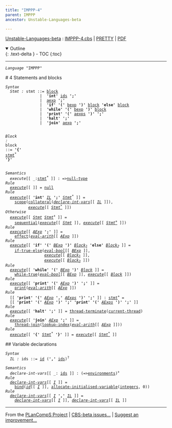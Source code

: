 ```yaml
---
title: "IMPPP-4"
parent: IMPPP
ancestor: Unstable-Languages-beta

---
```


[Unstable-Languages-beta] : [IMPPP-4.cbs] \| [PRETTY] \| [PDF]

<details open markdown="block">
  <summary>
    Outline
  </summary>
  {: .text-delta }
- TOC
{:toc}
</details>

----
<div class="highlighter-rouge"><pre class="highlight"><code><i class="keyword">Language</i> <span id="Language_IMPPP">"IMPPP"</span></code></pre></div>
# <span id="SectionNumber_4">4</span> Statements and blocks

<div class="highlighter-rouge"><pre class="highlight"><code><i class="keyword">Syntax</i>
  <i class="keyword"></i><i class="var"><i class="var"><span id="VariableStem_Stmt">Stmt</span></i> :</i> <span class="syn-name"><span id="SyntaxName_stmt">stmt</span></span> ::= <span class="syn-name"><a href="#SyntaxName_block">block</a></span>
               |  <b class="atom">'int'</b> <span class="syn-name"><a href="#SyntaxName_ids">ids</a></span> <b class="atom">';'</b>
               |  <span class="syn-name"><a href="../IMPPP-2/index.html#SyntaxName_aexp">aexp</a></span> <b class="atom">';'</b>
               |  <b class="atom">'if'</b> <b class="atom">'('</b> <span class="syn-name"><a href="../IMPPP-3/index.html#SyntaxName_bexp">bexp</a></span> <b class="atom">')'</b> <span class="syn-name"><a href="#SyntaxName_block">block</a></span> <b class="atom">'else'</b> <span class="syn-name"><a href="#SyntaxName_block">block</a></span>
               |  <b class="atom">'while'</b> <b class="atom">'('</b> <span class="syn-name"><a href="../IMPPP-3/index.html#SyntaxName_bexp">bexp</a></span> <b class="atom">')'</b> <span class="syn-name"><a href="#SyntaxName_block">block</a></span>
               |  <b class="atom">'print'</b> <b class="atom">'('</b> <span class="syn-name"><a href="../IMPPP-2/index.html#SyntaxName_aexps">aexps</a></span> <b class="atom">')'</b> <b class="atom">';'</b>
               |  <b class="atom">'halt'</b> <b class="atom">';'</b>
               |  <b class="atom">'join'</b> <span class="syn-name"><a href="../IMPPP-2/index.html#SyntaxName_aexp">aexp</a></span> <b class="atom">';'</b>

  <i class="keyword"></i><i class="var"><i class="var"><span id="VariableStem_Block">Block</span></i> :</i> <span class="syn-name"><span id="SyntaxName_block">block</span></span> ::= <b class="atom">'{'</b> <span class="syn-name"><a href="#SyntaxName_stmt">stmt</a></span><sup class="sup">*</sup> <b class="atom">'}'</b></code></pre></div>

<div class="highlighter-rouge"><pre class="highlight"><code><i class="keyword">Semantics</i>
  <i class="sem-name"><span id="SemanticsName_execute">execute</span></i>[[ _:<span class="syn-name"><a href="#SyntaxName_stmt">stmt</a></span><sup class="sup">*</sup> ]] : =><span class="name"><a href="../../../../../Funcons-beta/Values/Primitive/Null/index.html#Name_null-type">null-type</a></span>
<i class="keyword">Rule</i>
  <i class="sem-name"><a href="#SemanticsName_execute">execute</a></i>[[ ]] = <span class="name"><a href="../../../../../Funcons-beta/Values/Primitive/Null/index.html#Name_null">null</a></span>
<i class="keyword">Rule</i>
  <i class="sem-name"><a href="#SemanticsName_execute">execute</a></i>[[ <b class="atom">'int'</b> <span id="Variable162_IL"><i class="var"><a href="#VariableStem_IL">IL</a></i></span> <b class="atom">';'</b> <span id="Variable170_Stmt*"><i class="var"><a href="#VariableStem_Stmt">Stmt</a><sup class="sup">*</sup></i></span> ]] =
    <span class="name"><a href="../../../../../Funcons-beta/Computations/Normal/Binding/index.html#Name_scope">scope</a></span>(<span class="name"><a href="../../../../../Funcons-beta/Computations/Normal/Binding/index.html#Name_collateral">collateral</a></span>(<i class="sem-name"><a href="#SemanticsName_declare-int-vars">declare-int-vars</a></i>[[ <a href="#Variable162_IL"><i class="var">IL</i></a> ]]), 
          <i class="sem-name"><a href="#SemanticsName_execute">execute</a></i>[[ <a href="#Variable170_Stmt*"><i class="var">Stmt<sup class="sup">*</sup></i></a> ]])
<i class="keyword">Otherwise</i>
  <i class="sem-name"><a href="#SemanticsName_execute">execute</a></i>[[ <span id="Variable230_Stmt"><i class="var"><a href="#VariableStem_Stmt">Stmt</a></i></span> <span id="Variable236_Stmt+"><i class="var"><a href="#VariableStem_Stmt">Stmt</a><sup class="sup">+</sup></i></span> ]] =
    <span class="name"><a href="../../../../../Funcons-beta/Computations/Normal/Flowing/index.html#Name_sequential">sequential</a></span>(<i class="sem-name"><a href="#SemanticsName_execute">execute</a></i>[[ <a href="#Variable230_Stmt"><i class="var">Stmt</i></a> ]], <i class="sem-name"><a href="#SemanticsName_execute">execute</a></i>[[ <a href="#Variable236_Stmt+"><i class="var">Stmt<sup class="sup">+</sup></i></a> ]])
<i class="keyword">Rule</i>
  <i class="sem-name"><a href="#SemanticsName_execute">execute</a></i>[[ <span id="Variable287_AExp"><i class="var"><a href="../IMPPP-2/index.html#VariableStem_AExp">AExp</a></i></span> <b class="atom">';'</b> ]] = 
    <span class="name"><a href="../../../../../Funcons-beta/Computations/Normal/Flowing/index.html#Name_effect">effect</a></span>(<i class="sem-name"><a href="../IMPPP-2/index.html#SemanticsName_eval-arith">eval-arith</a></i>[[ <a href="#Variable287_AExp"><i class="var">AExp</i></a> ]])
<i class="keyword">Rule</i>
  <i class="sem-name"><a href="#SemanticsName_execute">execute</a></i>[[ <b class="atom">'if'</b> <b class="atom">'('</b> <span id="Variable330_BExp"><i class="var"><a href="../IMPPP-3/index.html#VariableStem_BExp">BExp</a></i></span> <b class="atom">')'</b> <span id="Variable338_Block1"><i class="var"><a href="#VariableStem_Block">Block</a><sub class="sub">1</sub></i></span> <b class="atom">'else'</b> <span id="Variable346_Block2"><i class="var"><a href="#VariableStem_Block">Block</a><sub class="sub">2</sub></i></span> ]] =
    <span class="name"><a href="../../../../../Funcons-beta/Computations/Normal/Flowing/index.html#Name_if-true-else">if-true-else</a></span>(<i class="sem-name"><a href="../IMPPP-3/index.html#SemanticsName_eval-bool">eval-bool</a></i>[[ <a href="#Variable330_BExp"><i class="var">BExp</i></a> ]], 
                 <i class="sem-name"><a href="#SemanticsName_execute">execute</a></i>[[ <a href="#Variable338_Block1"><i class="var">Block<sub class="sub">1</sub></i></a> ]],
                 <i class="sem-name"><a href="#SemanticsName_execute">execute</a></i>[[ <a href="#Variable346_Block2"><i class="var">Block<sub class="sub">2</sub></i></a> ]])
<i class="keyword">Rule</i>
  <i class="sem-name"><a href="#SemanticsName_execute">execute</a></i>[[ <b class="atom">'while'</b> <b class="atom">'('</b> <span id="Variable420_BExp"><i class="var"><a href="../IMPPP-3/index.html#VariableStem_BExp">BExp</a></i></span> <b class="atom">')'</b> <span id="Variable427_Block"><i class="var"><a href="#VariableStem_Block">Block</a></i></span> ]] =
    <span class="name"><a href="../../../../../Funcons-beta/Computations/Normal/Flowing/index.html#Name_while-true">while-true</a></span>(<i class="sem-name"><a href="../IMPPP-3/index.html#SemanticsName_eval-bool">eval-bool</a></i>[[ <a href="#Variable420_BExp"><i class="var">BExp</i></a> ]], <i class="sem-name"><a href="#SemanticsName_execute">execute</a></i>[[ <a href="#Variable427_Block"><i class="var">Block</i></a> ]])
<i class="keyword">Rule</i>
  <i class="sem-name"><a href="#SemanticsName_execute">execute</a></i>[[ <b class="atom">'print'</b> <b class="atom">'('</b> <span id="Variable484_AExp"><i class="var"><a href="../IMPPP-2/index.html#VariableStem_AExp">AExp</a></i></span> <b class="atom">')'</b> <b class="atom">';'</b> ]] =
    <span class="name"><a href="../../../../../Funcons-beta/Computations/Normal/Interacting/index.html#Name_print">print</a></span>(<i class="sem-name"><a href="../IMPPP-2/index.html#SemanticsName_eval-arith">eval-arith</a></i>[[ <a href="#Variable484_AExp"><i class="var">AExp</i></a> ]])
<i class="keyword">Rule</i>
  [[ <b class="atom">'print'</b> <b class="atom">'('</b> <span id="Variable531_AExp"><i class="var"><a href="../IMPPP-2/index.html#VariableStem_AExp">AExp</a></i></span> <b class="atom">','</b> <span id="Variable538_AExps"><i class="var"><a href="../IMPPP-2/index.html#VariableStem_AExps">AExps</a></i></span> <b class="atom">')'</b> <b class="atom">';'</b> ]] : <span class="syn-name"><a href="#SyntaxName_stmt">stmt</a></span><sup class="sup">+</sup> =
  [[ <b class="atom">'print'</b> <b class="atom">'('</b> <a href="#Variable531_AExp"><i class="var">AExp</i></a> <b class="atom">')'</b> <b class="atom">';'</b> <b class="atom">'print'</b> <b class="atom">'('</b> <a href="#Variable538_AExps"><i class="var">AExps</i></a> <b class="atom">')'</b> <b class="atom">';'</b> ]]
<i class="keyword">Rule</i>
  <i class="sem-name"><a href="#SemanticsName_execute">execute</a></i>[[ <b class="atom">'halt'</b> <b class="atom">';'</b> ]] = <span class="name"><a href="../../../../../Unstable-Funcons-beta/Computations/Threads/Multithreading/index.html#Name_thread-terminate">thread-terminate</a></span>(<span class="name"><a href="../../../../../Unstable-Funcons-beta/Computations/Threads/Multithreading/index.html#Name_current-thread">current-thread</a></span>)
<i class="keyword">Rule</i>
  <i class="sem-name"><a href="#SemanticsName_execute">execute</a></i>[[ <b class="atom">'join'</b> <span id="Variable631_AExp"><i class="var"><a href="../IMPPP-2/index.html#VariableStem_AExp">AExp</a></i></span> <b class="atom">';'</b> ]] =
    <span class="name"><a href="../../../../../Unstable-Funcons-beta/Computations/Threads/Multithreading/index.html#Name_thread-join">thread-join</a></span>(<span class="name"><a href="../../../../../Unstable-Funcons-beta/Computations/Normal/Indexing/index.html#Name_lookup-index">lookup-index</a></span>(<i class="sem-name"><a href="../IMPPP-2/index.html#SemanticsName_eval-arith">eval-arith</a></i>[[ <a href="#Variable631_AExp"><i class="var">AExp</i></a> ]]))
<i class="keyword">Rule</i>
  <i class="sem-name"><a href="#SemanticsName_execute">execute</a></i>[[ <b class="atom">'{'</b> <span id="Variable681_Stmt*"><i class="var"><a href="#VariableStem_Stmt">Stmt</a><sup class="sup">*</sup></i></span> <b class="atom">'}'</b> ]] = <i class="sem-name"><a href="#SemanticsName_execute">execute</a></i>[[ <a href="#Variable681_Stmt*"><i class="var">Stmt<sup class="sup">*</sup></i></a> ]]</code></pre></div>
## Variable declarations

<div class="highlighter-rouge"><pre class="highlight"><code><i class="keyword">Syntax</i>
  <i class="keyword"></i><i class="var"><i class="var"><span id="VariableStem_IL">IL</span></i> :</i> <span class="syn-name"><span id="SyntaxName_ids">ids</span></span> ::= <span class="syn-name"><a href="../IMPPP-1/index.html#SyntaxName_id">id</a></span> (<b class="atom">','</b> <span class="syn-name"><a href="#SyntaxName_ids">ids</a></span>)<sup class="sup">?</sup></code></pre></div>

<div class="highlighter-rouge"><pre class="highlight"><code><i class="keyword">Semantics</i>
  <i class="sem-name"><span id="SemanticsName_declare-int-vars">declare-int-vars</span></i>[[ _: <span class="syn-name"><a href="#SyntaxName_ids">ids</a></span> ]] : (=><span class="name"><a href="../../../../../Funcons-beta/Computations/Normal/Binding/index.html#Name_environments">environments</a></span>)<sup class="sup">+</sup>
<i class="keyword">Rule</i>
  <i class="sem-name"><a href="#SemanticsName_declare-int-vars">declare-int-vars</a></i>[[ <span id="Variable782_I"><i class="var"><a href="../IMPPP-1/index.html#VariableStem_I">I</a></i></span> ]] =
    <span class="name"><a href="../../../../../Funcons-beta/Computations/Normal/Binding/index.html#Name_bind">bind</a></span>(<i class="sem-name"><a href="../IMPPP-1/index.html#SemanticsName_id">id</a></i>[[ <a href="#Variable782_I"><i class="var">I</i></a> ]], <span class="name"><a href="../../../../../Funcons-beta/Computations/Normal/Storing/index.html#Name_allocate-initialised-variable">allocate-initialised-variable</a></span>(<span class="name"><a href="../../../../../Funcons-beta/Values/Primitive/Integers/index.html#Name_integers">integers</a></span>, 0))
<i class="keyword">Rule</i>
  <i class="sem-name"><a href="#SemanticsName_declare-int-vars">declare-int-vars</a></i>[[ <span id="Variable831_I"><i class="var"><a href="../IMPPP-1/index.html#VariableStem_I">I</a></i></span> <b class="atom">','</b> <span id="Variable838_IL"><i class="var"><a href="#VariableStem_IL">IL</a></i></span> ]] = 
    <i class="sem-name"><a href="#SemanticsName_declare-int-vars">declare-int-vars</a></i>[[ <a href="#Variable831_I"><i class="var">I</i></a> ]], <i class="sem-name"><a href="#SemanticsName_declare-int-vars">declare-int-vars</a></i>[[ <a href="#Variable838_IL"><i class="var">IL</i></a> ]]</code></pre></div>


[Funcons-beta]: /CBS-beta/docs/Funcons-beta
  "FUNCONS-BETA"
[Unstable-Funcons-beta]: /CBS-beta/docs/Unstable-Funcons-beta
  "UNSTABLE-FUNCONS-BETA"
[Languages-beta]: /CBS-beta/docs/Languages-beta
  "LANGUAGES-BETA"
[Unstable-Languages-beta]: /CBS-beta/docs/Unstable-Languages-beta
  "UNSTABLE-LANGUAGES-BETA"
[CBS-beta]: /CBS-beta
  "CBS-BETA"
[IMPPP-4.cbs]: https://github.com/plancomps/CBS-beta/blob/master/Unstable-Languages-beta/IMP-Plus-Plus/IMPPP-cbs/IMPPP/IMPPP-4/IMPPP-4.cbs
  "CBS SOURCE FILE ON GITHUB"
[PLAIN]: /CBS-beta/docs/Unstable-Languages-beta/IMP-Plus-Plus/IMPPP-cbs/IMPPP/IMPPP-4
  "CBS SOURCE WEB PAGE"
[PRETTY]: /CBS-beta/math/Unstable-Languages-beta/IMP-Plus-Plus/IMPPP-cbs/IMPPP/IMPPP-4
  "CBS-KATEX WEB PAGE"
[PDF]: /CBS-beta/math/Unstable-Languages-beta/IMP-Plus-Plus/IMPPP-cbs/IMPPP/IMPPP-4/IMPPP-4.pdf
  "CBS-LATEX PDF FILE"
[PLanCompS Project]: https://plancomps.github.io
  "PROGRAMMING LANGUAGE COMPONENTS AND SPECIFICATIONS PROJECT HOME PAGE"

____

From the [PLanCompS Project] | [CBS-beta issues...] | [Suggest an improvement...]

[CBS-beta issues...]: https://github.com/plancomps/CBS-beta/issues
   "CBS-BETA ISSUE REPORTS ON GITHUB"
 [Suggest an improvement...]: mailto:plancomps@gmail.com?Subject=CBS-beta%20-%20comment&Body=Re%3A%20CBS-beta%20specification%20at%20IMPPP/IMPPP-4/IMPPP-4.cbs%0A%0AComment/Query/Issue/Suggestion%3A%0A%0A%0ASignature%3A%0A
   "GENERATE AN EMAIL TEMPLATE"
